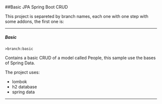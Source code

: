 ##Basic JPA Spring Boot CRUD

This project is separeted by branch names, each one with one step with some addons, the first one is:

<hr />
<p>
<h5>Basic</h5>
<code>>branch:basic</code>

Contains a basic CRUD of a model called People, this sample use the bases of Spring Data.

The project uses:
- lombok
- h2 database
- spring data

</p>
<hr />